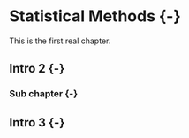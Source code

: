 # Statistical Methods {-}

This is the first real chapter.

## Intro 2 {-}

### Sub chapter {-}

## Intro 3 {-}
